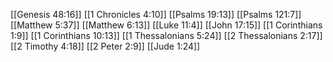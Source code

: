 [[Genesis 48:16]]
[[1 Chronicles 4:10]]
[[Psalms 19:13]]
[[Psalms 121:7]]
[[Matthew 5:37]]
[[Matthew 6:13]]
[[Luke 11:4]]
[[John 17:15]]
[[1 Corinthians 1:9]]
[[1 Corinthians 10:13]]
[[1 Thessalonians 5:24]]
[[2 Thessalonians 2:17]]
[[2 Timothy 4:18]]
[[2 Peter 2:9]]
[[Jude 1:24]]

